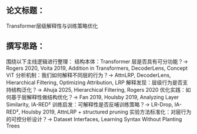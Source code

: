 ## 论文标题：
Transformer层级解释性与训练策略优化

## 撰写思路：
围绕以下主线逻辑进行整理：
结构本体：Transformer 层是否具有可分功能？→ Rogers 2020, Voita 2019, Addition in Transformers, DecoderLens, Concept ViT
分析机制：我们如何解释不同层的行为？→ AttnLRP, DecoderLens, Hierarchical Filtering, Optimizing Attribution, LRP
解释发现：层级行为是否支持结构泛化？→ Ahuja 2025, Hierarchical Filtering, Rogers 2020
优化实践：如何基于层解释性做结构优化？→ Fan 2019, Houlsby 2019, Analyzing Layer Similarity, IA-RED²
训练启发：可解释性是否反哺训练策略？→ LR-Drop, IA-RED², Houlsby 2019, AttnLRP + structured pruning
实验方法标准化：对层行为的可控分析设计？→ Dataset Interfaces, Learning Syntax Without Planting Trees